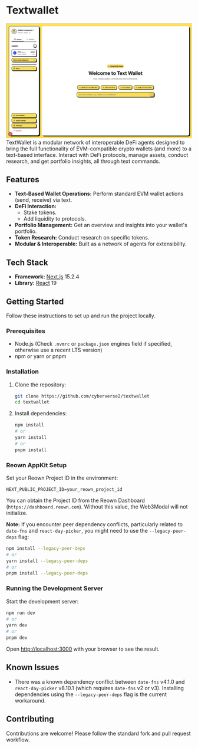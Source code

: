 # Textwallet

![text wallet](</public/home.png>)
TextWallet is a modular network of interoperable DeFi agents designed to bring the full functionality of EVM-compatible crypto wallets (and more) to a text-based interface. Interact with DeFi protocols, manage assets, conduct research, and get portfolio insights, all through text commands.

## Features

- **Text-Based Wallet Operations:** Perform standard EVM wallet actions (send, receive) via text.
- **DeFi Interaction:**
  - Stake tokens.
  - Add liquidity to protocols.
- **Portfolio Management:** Get an overview and insights into your wallet's portfolio.
- **Token Research:** Conduct research on specific tokens.
- **Modular & Interoperable:** Built as a network of agents for extensibility.

## Tech Stack

- **Framework:** [Next.js](https://nextjs.org/) 15.2.4
- **Library:** [React](https://reactjs.org/) 19

## Getting Started

Follow these instructions to set up and run the project locally.

### Prerequisites

- Node.js (Check `.nvmrc` or `package.json` engines field if specified, otherwise use a recent LTS version)
- npm or yarn or pnpm

### Installation

1. Clone the repository:

   ```bash
   git clone https://github.com/cyberverse2/textwallet
   cd textwallet
   ```

2. Install dependencies:

   ```bash
   npm install
   # or
   yarn install
   # or
   pnpm install
   ```

### Reown AppKit Setup

Set your Reown Project ID in the environment:

```
NEXT_PUBLIC_PROJECT_ID=your_reown_project_id
```

You can obtain the Project ID from the Reown Dashboard (`https://dashboard.reown.com`). Without this value, the Web3Modal will not initialize.

   **Note:** If you encounter peer dependency conflicts, particularly related to `date-fns` and `react-day-picker`, you might need to use the `--legacy-peer-deps` flag:

   ```bash
   npm install --legacy-peer-deps
   # or
   yarn install --legacy-peer-deps
   # or
   pnpm install --legacy-peer-deps
   ```

### Running the Development Server

Start the development server:

```bash
npm run dev
# or
yarn dev
# or
pnpm dev
```

Open [http://localhost:3000](http://localhost:3000) with your browser to see the result.

## Known Issues

- There was a known dependency conflict between `date-fns` v4.1.0 and `react-day-picker` v8.10.1 (which requires `date-fns` v2 or v3). Installing dependencies using the `--legacy-peer-deps` flag is the current workaround.

## Contributing

Contributions are welcome! Please follow the standard fork and pull request workflow.
